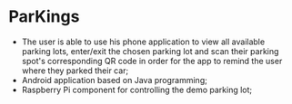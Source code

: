 # ParKings
- The user is able to use his phone application to view all available parking lots, enter/exit the chosen parking lot and scan their parking spot's corresponding QR code in order for the app to remind the user where they parked their car;
- Android application based on Java programming;
- Raspberry Pi component for controlling the demo parking lot;
